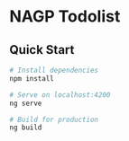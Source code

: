 # NAGP Todolist 

## Quick Start

```bash
# Install dependencies
npm install

# Serve on localhost:4200
ng serve

# Build for production
ng build
```
